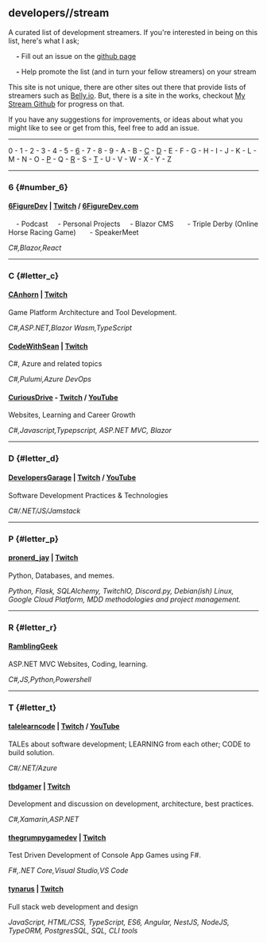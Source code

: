 ## developers//stream
A curated list of development streamers. If you're interested in being on this list, here's what I ask;

&nbsp;&nbsp;&nbsp;&nbsp;**-** Fill out an issue on the [github page](https://github.com/tbd-develop/developers.stream)

&nbsp;&nbsp;&nbsp;&nbsp;**-** Help promote the list (and in turn your fellow streamers) on your stream

This site is not unique, there are other sites out there that provide lists of streamers such as [Belly.io](https://belly.io/). But, there is a site in the works, checkout [My Stream Github](https://github.com/tbd-friends/developers-stream) for progress on that. 

If you have any suggestions for improvements, or ideas about what you might like to see or get from this, feel free to add an issue. 

---

0 - 1 - 2 - 3 - 4 - 5 - [6](#number_6) - 7 - 8 - 9 - A - B - [C](#letter_c) - [D](#letter_d) - E - F - G - H - I - J - K - L - M - N - O - [P](#letter_p) - Q - [R](#letter_r) - S - [T](#letter_t) - U - V - W - X - Y - Z 

---

### 6 {#number_6}

#### [**6FigureDev**](https://twitch.tv/6figuredev) | [Twitch](https://twitch.tv/6figuredev) / [6FigureDev.com](https://6figuredev.com)
&nbsp;&nbsp;&nbsp;&nbsp;- Podcast
&nbsp;&nbsp;&nbsp;&nbsp;- Personal Projects
&nbsp;&nbsp;&nbsp;&nbsp;- Blazor CMS
&nbsp;&nbsp;&nbsp;&nbsp;&nbsp;&nbsp;- Triple Derby (Online Horse Racing Game)
&nbsp;&nbsp;&nbsp;&nbsp;&nbsp;&nbsp;- SpeakerMeet

*C#,Blazor,React*

---
### C {#letter_c}

#### [**CAnhorn**](https://twitch.tv/canhorn) | [Twitch](https://twitch.tv/canhorn)
Game Platform Architecture and Tool Development. 

*C#,ASP.NET,Blazor Wasm,TypeScript* 

#### [**CodeWithSean**](https://twitch.tv/codewithsean) | [Twitch](https://twitch.tv/codewithsean)
C#, Azure and related topics 

*C#,Pulumi,Azure DevOps*

#### [**CuriousDrive**](https://twitch.tv/curiousdrive) - [Twitch](https://twitch.tv/curiousdrive) / [YouTube](https://www.youtube.com/c/curiousdrive)
Websites, Learning and Career Growth 

*C#,Javascript,Typepscript, ASP.NET MVC, Blazor*


---
### D {#letter_d}

#### [**DevelopersGarage**](https://twitch.tv/developersgarage) | [Twitch](https://twitch.tv/developersgarage) / [YouTube](https://www.youtube.com/channel/UCp7TjW2p43aNzkMEBYJ8inw)
Software Development Practices &amp; Technologies

*C#/.NET/JS/Jamstack*

---
### P {#letter_p}

#### [**pronerd_jay**](https://twitch.tv/pronerd_jay) | [Twitch](https://twitch.tv/pronerd_jay)
Python, Databases, and memes. 

*Python, Flask, SQLAlchemy, TwitchIO, Discord.py, Debian(ish) Linux, Google Cloud Platform, MDD methodologies and project management.*

---
### R {#letter_r}

#### [**RamblingGeek**](https://twitch.tv/ramblinggeek)
ASP.NET MVC Websites, Coding, learning. 

*C#,JS,Python,Powershell*


---
### T {#letter_t}

#### [**talelearncode**](https://twitch.tv/talelearncode) | [Twitch](https://twitch.tv/talelearncode) / [YouTube](https://www.youtube.com/channel/UChdTJpfJ_iIXw78bPm01MXQ)
TALEs about software development; LEARNING from each other; CODE to build solution.

*C#/.NET/Azure*

#### [**tbdgamer**](https://twitch.tv/tbdgamer) | [Twitch](https://twitch.tv/tbdgamer)
Development and discussion on development, architecture, best practices. 

*C#,Xamarin,ASP.NET*

#### [**thegrumpygamedev**](https://twitch.tv/thegrumpygamedev) | [Twitch](https://twitch.tv/thegrumpygamedev) 
Test Driven Development of Console App Games using F#. 

*F#,.NET Core,Visual Studio,VS Code*

#### [**tynarus**](https://twitch.tv/tynarus) | [Twitch](https://twitch.tv/tynarus)  
Full stack web development and design 

*JavaScript, HTML/CSS, TypeScript, ES6, Angular, NestJS, NodeJS, TypeORM, PostgresSQL, SQL, CLI tools*
